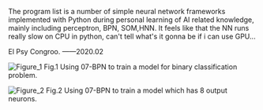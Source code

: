 The program list is a number of simple neural network frameworks implemented with Python during personal learning of AI related knowledge, mainly including perceptron, BPN, SOM,HNN. It feels like that the NN runs really slow on CPU in python, can't tell what's it gonna be if i can use GPU...

El Psy Congroo.
——2020.02

![Figure_1](https://user-images.githubusercontent.com/61769609/112724210-3470e600-8f4d-11eb-878f-7c453fbf14db.png)
Fig.1  Using 07-BPN to train a model for binary classification problem.

![Figure_2](https://user-images.githubusercontent.com/61769609/112724213-363aa980-8f4d-11eb-8dcc-8a2f9c03fcc5.png)
Fig.2  Using 07-BPN to train a model which has 8 output neurons.
